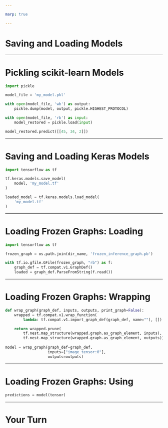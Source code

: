 ```yaml
---

marp: true

---
```


<style>
img[alt~="center"] {
  display: block;
  margin: 0 auto;
}
</style>

# Saving and Loading Models

<!--
So far in this course, we have built models and used them immediately. In practice, you'll find that you need to save your models and load them for use later. You'll also find models published online that you can load and start using immediately or use as a warm start for training your own model.
-->

---

# Pickling scikit-learn Models

```python
import pickle

model_file = 'my_model.pkl'

with open(model_file, 'wb') as output:
    pickle.dump(model, output, pickle.HIGHEST_PROTOCOL)
```

```python
with open(model_file, 'rb') as input:
    model_restored = pickle.load(input)

model_restored.predict([[45, 34, 2]])
```

<!--
For models created using scikit-learn, we can use standard Python pickling to persist and reload the model.
-->

---

# Saving and Loading Keras Models

```python
import tensorflow as tf

tf.keras.models.save_model(
    model, 'my_model.tf'
)
```

```python
loaded_model = tf.keras.models.load_model(
    'my_model.tf'
)
```
 
<!--
Keras-based models can be saved and loaded using the `save_model` and `load_model` functions. By default the models are in a TensorFlow-specific format. However, the models can be saved as H5, which is another popular file format for storing models.
-->

---

# Loading Frozen Graphs: Loading

```python
import tensorflow as tf

frozen_graph = os.path.join(dir_name, 'frozen_inference_graph.pb')

with tf.io.gfile.GFile(frozen_graph, "rb") as f:
    graph_def = tf.compat.v1.GraphDef()
    loaded = graph_def.ParseFromString(f.read())
```

<!--
There is also the concept of freezing graphs. Some models, such as the one we're going to use in this lab and in our next project, are distributed in this manner.

In order to "unfreeze" a graph, you must first load the graph into a `GraphDef` object. Notice that this is a TensorFlow version 1 compatibility layer object. This process is useful for loading models built in TensorFlow version 1.
-->

---

# Loading Frozen Graphs: Wrapping

```python
def wrap_graph(graph_def, inputs, outputs, print_graph=False):
    wrapped = tf.compat.v1.wrap_function(
        lambda: tf.compat.v1.import_graph_def(graph_def, name=""), [])

    return wrapped.prune(
        tf.nest.map_structure(wrapped.graph.as_graph_element, inputs),
        tf.nest.map_structure(wrapped.graph.as_graph_element, outputs))
    
model = wrap_graph(graph_def=graph_def,
                   inputs=["image_tensor:0"],
                   outputs=outputs)
```

<!--
The programming models of TensorFlow 1 and 2 are quite a bit different. TensorFlow 1 used lazy execution while TensorFlow 2 uses eager execution.

In order to bridge the gap in these execution models, we need to wrap our TensorFlow version 1 graph.
-->

---

# Loading Frozen Graphs: Using

```python
predictions = model(tensor)
```

<!--
And now we can use the model as a function. We pass it in tensor objects and get predictions back.
-->

---

# Your Turn

<!--
Now it's your turn to practice saving and loading models.
-->

